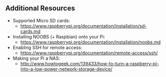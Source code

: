 ## Additional Resources

* Supported Micro SD cards:
  * https://www.raspberrypi.org/documentation/installation/sd-cards.md
* Installing NOOBS (+ Raspbian) onto your Pi:
  * https://www.raspberrypi.org/documentation/installation/noobs.md
* Enabling SSH for remote access:
  * https://www.raspberrypi.org/documentation/remote-access/ssh/
* Making your Pi a NAS:
  * http://www.howtogeek.com/139433/how-to-turn-a-raspberry-pi-into-a-low-power-network-storage-device/
